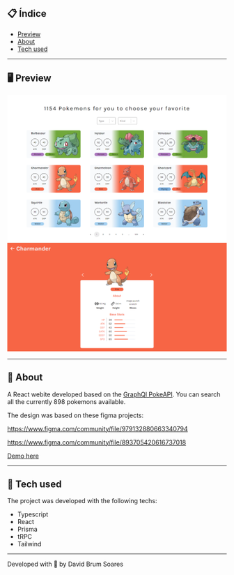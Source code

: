 ## 📋 Índice

- [Preview](#-Preview)
- [About](#-About)
- [Tech used](#-Tech-used)

---

## 🖥 Preview 
  
  ![](/public/cover-preview.png) 
  ![](/public/pokemon-desktop-preview.png) 

---

## 📖 About 

A React webite developed based on the [GraphQl PokeAPI](https://pokeapi.co/docs/graphql). You can search all the currently 898 pokemons available.

The design was based on these figma projects:

https://www.figma.com/community/file/979132880663340794

https://www.figma.com/community/file/893705420616737018

[Demo here](https://pokedex-david-soares.vercel.app/)

--- 

## 🚀 Tech used

The project was developed with the following techs:

- Typescript
- React
- Prisma
- tRPC
- Tailwind

--- 

Developed with 💜 by David Brum Soares
